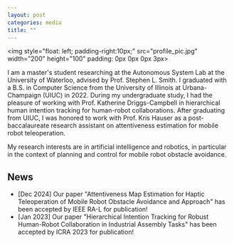```yaml
---
layout: post
categories: media
title: ""
---
```


<img style="float: left; padding-right:10px;" src="profile_pic.jpg" width="200" height="100" padding: 0px 0px 0px 3px>


I am a master's student researching at the Autonomous System Lab at the University of Waterloo, advised by Prof. Stephen L. Smith. I graduated with a B.S. in Computer Science from the University of Illinois at Urbana-Champaign (UIUC) in 2022. During my undergraduate study, I had the pleasure of working with Prof. Katherine Driggs-Campbell in hierarchical human intention tracking for human-robot collaborations. After graduating from UIUC, I was honored to work with Prof. Kris Hauser as a post-baccalaureate research assistant on attentiveness estimation for mobile robot teleoperation. 

My research interests are in artificial intelligence and robotics, in particular in the context of planning and control for mobile robot obstacle avoidance. 

## News
* [Dec 2024] Our paper "Attentiveness Map Estimation for Haptic Teleoperation of Mobile Robot Obstacle Avoidance and Approach" has been accepted by IEEE RA-L for publication!
* [Jan 2023] Our paper "Hierarchical Intention Tracking for Robust Human-Robot Collaboration in Industrial Assembly Tasks" has been accepted by ICRA 2023 for publication!
